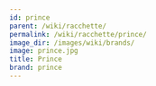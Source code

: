 ```yaml
---
id: prince
parent: /wiki/racchette/
permalink: /wiki/racchette/prince/
image_dir: /images/wiki/brands/
image: prince.jpg
title: Prince
brand: prince
---
```

